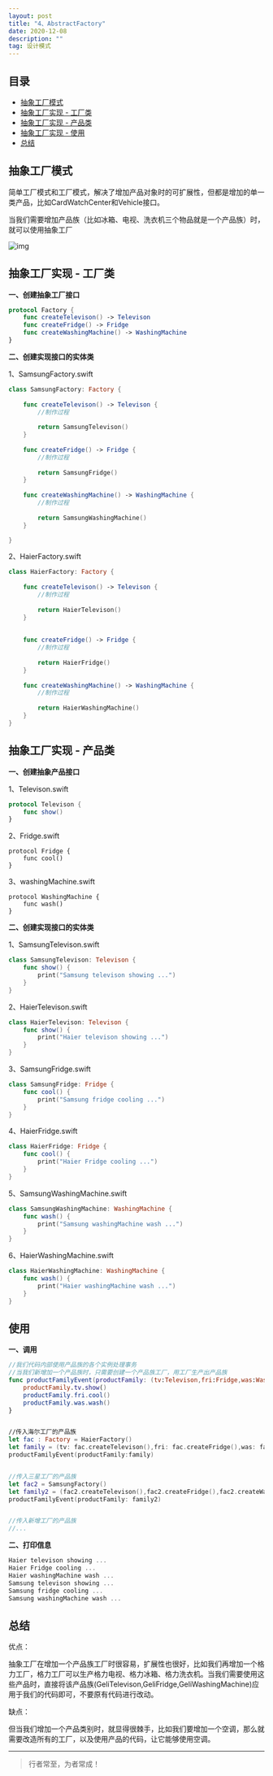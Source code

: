 ```yaml
---
layout: post
title: "4、AbstractFactory"
date: 2020-12-08
description: ""
tag: 设计模式
---
```







## 目录

* [抽象工厂模式](#content1)
* [抽象工厂实现 - 工厂类](#content2)
* [抽象工厂实现 - 产品类](#content3)
* [抽象工厂实现 - 使用](#content4)
* [总结](#content5)







<!-- ************************************************ -->
## <a id="content1"></a>抽象工厂模式

简单工厂模式和工厂模式，解决了增加产品对象时的可扩展性，但都是增加的单一类产品，比如CardWatchCenter和Vehicle接口。

当我们需要增加产品族（比如冰箱、电视、洗衣机三个物品就是一个产品族）时，就可以使用抽象工厂

<img src="/images/DesignPatterns/abstractFactory.png" alt="img">



<!-- ************************************************ -->
## <a id="content2"></a>抽象工厂实现 - 工厂类

**一、创建抽象工厂接口**
```swift
protocol Factory {
    func createTelevison() -> Televison
    func createFridge() -> Fridge
    func createWashingMachine() -> WashingMachine
}
```

**二、创建实现接口的实体类**

1、SamsungFactory.swift

```swift
class SamsungFactory: Factory {
    
    func createTelevison() -> Televison {
        //制作过程
        
        return SamsungTelevison()
    }
    
    func createFridge() -> Fridge {
        //制作过程
        
        return SamsungFridge()
    }
    
    func createWashingMachine() -> WashingMachine {
        //制作过程
        
        return SamsungWashingMachine()
    }

}
```

2、HaierFactory.swift

```swift
class HaierFactory: Factory {
    
    func createTelevison() -> Televison {
        //制作过程
        
        return HaierTelevison()
    }
    
    
    func createFridge() -> Fridge {
        //制作过程
        
        return HaierFridge()
    }
    
    func createWashingMachine() -> WashingMachine {
        //制作过程
        
        return HaierWashingMachine()
    }
}
```

<!-- ************************************************ -->
## <a id="content3"></a>抽象工厂实现 - 产品类

**一、创建抽象产品接口**

1、Televison.swift

```swift
protocol Televison {
    func show()
}
```

2、Fridge.swift

```
protocol Fridge {
    func cool() 
}
```

3、washingMachine.swift

```
protocol WashingMachine {
    func wash()
}
```

**二、创建实现接口的实体类**

1、SamsungTelevison.swift

```swift
class SamsungTelevison: Televison {
    func show() {
        print("Samsung televison showing ...")
    }
}
```

2、HaierTelevison.swift

```swift
class HaierTelevison: Televison {
    func show() {
        print("Haier televison showing ...")
    }
}
```

3、SamsungFridge.swift

```swift
class SamsungFridge: Fridge {
    func cool() {
        print("Samsung fridge cooling ...")
    }
}
```

4、HaierFridge.swift

```swift
class HaierFridge: Fridge {
    func cool() {
        print("Haier Fridge cooling ...")
    }
}
```

5、SamsungWashingMachine.swift

```swift
class SamsungWashingMachine: WashingMachine {
    func wash() {
        print("Samsung washingMachine wash ...")
    }
}
```

6、HaierWashingMachine.swift

```swift
class HaierWashingMachine: WashingMachine {
    func wash() {
        print("Haier washingMachine wash ...")
    }
}
```


<!-- ************************************************ -->
## <a id="content4"></a>使用

**一、调用**

```swift
//我们代码内部使用产品族的各个实例处理事务
//当我们新增加一个产品族时，只需要创建一个产品族工厂，用工厂生产出产品族
func productFamilyEvent(productFamily: (tv:Televison,fri:Fridge,was:WashingMachine) ){
    productFamily.tv.show()
    productFamily.fri.cool()
    productFamily.was.wash()
}


//传入海尔工厂的产品族
let fac : Factory = HaierFactory()
let family = (tv: fac.createTelevison(),fri: fac.createFridge(),was: fac.createWashingMachine())
productFamilyEvent(productFamily:family)


//传入三星工厂的产品族
let fac2 = SamsungFactory()
let family2 = (fac2.createTelevison(),fac2.createFridge(),fac2.createWashingMachine())
productFamilyEvent(productFamily: family2)


//传入新增工厂的产品族
//...
```


**二、打印信息**

```swift
Haier televison showing ...
Haier Fridge cooling ...
Haier washingMachine wash ...
Samsung televison showing ...
Samsung fridge cooling ...
Samsung washingMachine wash ...
```





<!-- ************************************************ -->
## <a id="content5"></a>总结

优点：

抽象工厂在增加一个产品族工厂时很容易，扩展性也很好，比如我们再增加一个格力工厂，格力工厂可以生产格力电视、格力冰箱、格力洗衣机。当我们需要使用这些产品时，直接将该产品族(GeliTelevison,GeliFridge,GeliWashingMachine)应用于我们的代码即可，不要原有代码进行改动。

缺点：

但当我们增加一个产品类别时，就显得很棘手，比如我们要增加一个空调，那么就需要改造所有的工厂，以及使用产品的代码，让它能够使用空调。






----------
>  行者常至，为者常成！


